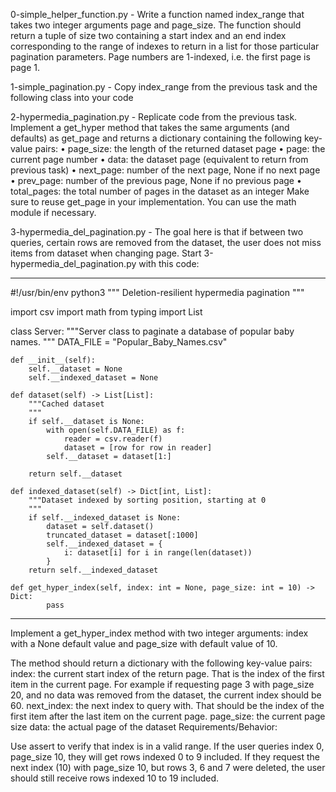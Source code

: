 0-simple_helper_function.py - Write a function named index_range that takes two integer arguments page and page_size.
The function should return a tuple of size two containing a start index and an end index corresponding to the range of indexes to return in a list for those particular pagination parameters.
Page numbers are 1-indexed, i.e. the first page is page 1.

1-simple_pagination.py - Copy index_range from the previous task and the following class into your code

2-hypermedia_pagination.py - Replicate code from the previous task.
Implement a get_hyper method that takes the same arguments (and defaults) as get_page and returns a dictionary containing the following key-value pairs:
    • page_size: the length of the returned dataset page
    • page: the current page number
    • data: the dataset page (equivalent to return from previous task)
    • next_page: number of the next page, None if no next page
    • prev_page: number of the previous page, None if no previous page
    • total_pages: the total number of pages in the dataset as an integer
Make sure to reuse get_page in your implementation.
You can use the math module if necessary.

3-hypermedia_del_pagination.py - The goal here is that if between two queries, certain rows are removed from the dataset, the user does not miss items from dataset when changing page.
Start 3-hypermedia_del_pagination.py with this code:

---

#!/usr/bin/env python3
"""
Deletion-resilient hypermedia pagination
"""

import csv
import math
from typing import List


class Server:
    """Server class to paginate a database of popular baby names.
    """
    DATA_FILE = "Popular_Baby_Names.csv"

    def __init__(self):
        self.__dataset = None
        self.__indexed_dataset = None

    def dataset(self) -> List[List]:
        """Cached dataset
        """
        if self.__dataset is None:
            with open(self.DATA_FILE) as f:
                reader = csv.reader(f)
                dataset = [row for row in reader]
            self.__dataset = dataset[1:]

        return self.__dataset

    def indexed_dataset(self) -> Dict[int, List]:
        """Dataset indexed by sorting position, starting at 0
        """
        if self.__indexed_dataset is None:
            dataset = self.dataset()
            truncated_dataset = dataset[:1000]
            self.__indexed_dataset = {
                i: dataset[i] for i in range(len(dataset))
            }
        return self.__indexed_dataset

    def get_hyper_index(self, index: int = None, page_size: int = 10) -> Dict:
            pass

---
Implement a get_hyper_index method with two integer arguments: index with a None default value and page_size with default value of 10.

The method should return a dictionary with the following key-value pairs:
index: the current start index of the return page. That is the index of the first item in the current page. For example if requesting page 3 with page_size 20, and no data was removed from the dataset, the current index should be 60.
next_index: the next index to query with. That should be the index of the first item after the last item on the current page.
page_size: the current page size
data: the actual page of the dataset
Requirements/Behavior:

Use assert to verify that index is in a valid range.
If the user queries index 0, page_size 10, they will get rows indexed 0 to 9 included.
If they request the next index (10) with page_size 10, but rows 3, 6 and 7 were deleted, the user should still receive rows indexed 10 to 19 included.

